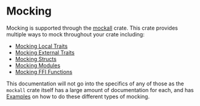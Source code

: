 # Mocking

Mocking is supported through the [mockall](https://crates.io/crates/mockall) crate. This crate provides multiple ways
to mock throughout your crate including:

- [Mocking Local Traits](https://docs.rs/mockall/0.13.0/mockall/index.html#getting-started)
- [Mocking External Traits](https://docs.rs/mockall/0.13.0/mockall/index.html#external-traits)
- [Mocking Structs](https://docs.rs/mockall/0.13.0/mockall/#mocking-structs)
- [Mocking Modules](https://docs.rs/mockall/0.13.0/mockall/index.html#modules)
- [Mocking FFI Functions](https://docs.rs/mockall/0.13.0/mockall/index.html#foreign-functions)

This documentation will not go into the specifics of any of those as the `mockall` crate itself has a large amount of
documentation for each, and has [Examples](https://docs.rs/mockall/0.13.0/mockall/index.html#examples) on how to do
these different types of mocking.
